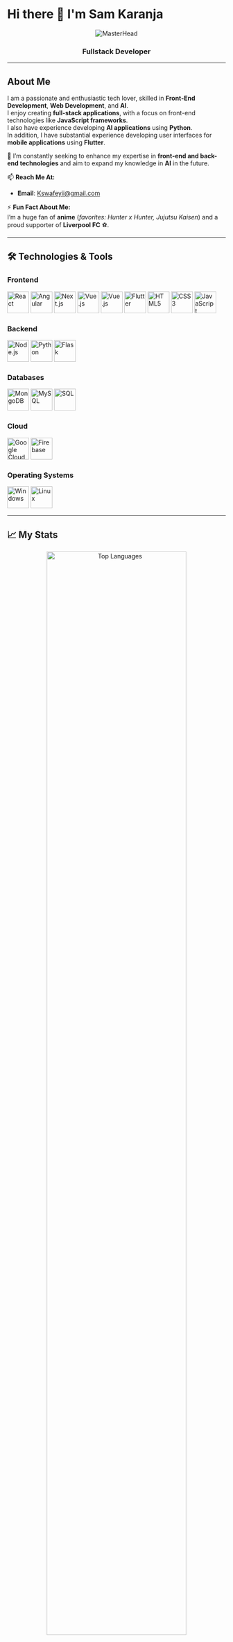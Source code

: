 # **Hi there 👋 I'm Sam Karanja**

<div align="center">
  <img src="https://c4.wallpaperflare.com/wallpaper/172/34/484/code-coding-geek-programmer-wallpaper-preview.jpg" alt="MasterHead" />
</div>

<h3 align="center">Fullstack Developer</h3>

---

## **About Me**

I am a passionate and enthusiastic tech lover, skilled in **Front-End Development**, **Web Development**, and **AI**.  
I enjoy creating **full-stack applications**, with a focus on front-end technologies like **JavaScript frameworks**.  
I also have experience developing **AI applications** using **Python**.  
In addition, I have substantial experience developing user interfaces for **mobile applications** using **Flutter**.

🌱 I’m constantly seeking to enhance my expertise in **front-end and back-end technologies** and aim to expand my knowledge in **AI** in the future.  

📫 **Reach Me At:**  
- **Email**: Kswafeyii@gmail.com  

⚡ **Fun Fact About Me:**  
I’m a huge fan of **anime** (*favorites: Hunter x Hunter, Jujutsu Kaisen*) and a proud supporter of **Liverpool FC** ⚽.

---

## **🛠️ Technologies & Tools**

### **Frontend**
<div>
  <img src="https://cdn.jsdelivr.net/gh/devicons/devicon/icons/react/react-original.svg" width="50" alt="React" />
  <img src="https://cdn.jsdelivr.net/gh/devicons/devicon/icons/angularjs/angularjs-original.svg" width="50" alt="Angular" />
  <img src="https://cdn.jsdelivr.net/gh/devicons/devicon/icons/nextjs/nextjs-original-wordmark.svg" width="50" alt="Next.js" />
  <img src="https://cdn.jsdelivr.net/gh/devicons/devicon/icons/vuejs/vuejs-original.svg" width="50" alt="Vue.js" />
  <img src="https://cdn.jsdelivr.net/gh/devicons/devicon@latest/icons/tailwindcss/tailwindcss-original.svg" width="50" alt="Vue.js" />
  <img src="https://cdn.jsdelivr.net/gh/devicons/devicon/icons/flutter/flutter-original.svg" width="50" alt="Flutter" />
  <img src="https://cdn.jsdelivr.net/gh/devicons/devicon/icons/html5/html5-original.svg" width="50" alt="HTML5" />
  <img src="https://cdn.jsdelivr.net/gh/devicons/devicon/icons/css3/css3-original.svg" width="50" alt="CSS3" />
  <img src="https://cdn.jsdelivr.net/gh/devicons/devicon/icons/javascript/javascript-original.svg" width="50" alt="JavaScript" />
</div>

### **Backend**
<div>
  <img src="https://cdn.jsdelivr.net/gh/devicons/devicon/icons/nodejs/nodejs-original.svg" width="50" alt="Node.js" />
  <img src="https://cdn.jsdelivr.net/gh/devicons/devicon/icons/python/python-original.svg" width="50" alt="Python" />
  <img src="https://cdn.jsdelivr.net/gh/devicons/devicon/icons/flask/flask-original.svg" width="50" alt="Flask" />
</div>

### **Databases**
<div>
  <img src="https://cdn.jsdelivr.net/gh/devicons/devicon/icons/mongodb/mongodb-original.svg" width="50" alt="MongoDB" />
  <img src="https://cdn.jsdelivr.net/gh/devicons/devicon/icons/mysql/mysql-original.svg" width="50" alt="MySQL" />
  <img src="https://cdn.jsdelivr.net/gh/devicons/devicon/icons/postgresql/postgresql-original.svg" width="50" alt="SQL" />
</div>

### **Cloud**
<div>
  <img src="https://cdn.jsdelivr.net/gh/devicons/devicon/icons/googlecloud/googlecloud-original.svg" width="50" alt="Google Cloud" />
  <img src="https://cdn.jsdelivr.net/gh/devicons/devicon/icons/firebase/firebase-plain.svg" width="50" alt="Firebase" />
</div>

### **Operating Systems**
<div>
  <img src="https://cdn.jsdelivr.net/gh/devicons/devicon/icons/windows8/windows8-original.svg" width="50" alt="Windows" />
  <img src="https://cdn.jsdelivr.net/gh/devicons/devicon/icons/linux/linux-original.svg" width="50" alt="Linux" />
</div>

---

## **📈 My Stats**

<div align="center">
  <!-- Main Stats Graphic -->
   <img src="https://github-readme-stats.vercel.app/api/top-langs/?username=swafey-karanja&layout=compact&theme=radical" alt="Top Languages" width="80%" />
  
  
  <!-- Secondary Graphics -->
  <div style="display: flex; justify-content: center; gap: 20px;">
    <img src="https://github-readme-stats.vercel.app/api?username=swafey-karanja&show_icons=true&theme=radical" alt="GitHub Stats" width="40%" />
    <img src="https://github-readme-streak-stats.herokuapp.com/?user=swafey-karanja&theme=radical" alt="GitHub Streak" width="40%" />
  </div>
</div>


---
